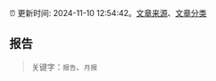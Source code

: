 :alarm_clock: 更新时间: 2024-11-10 12:54:42。[文章来源](/README.md)、[文章分类](/TAGS.md)

## 报告


> 关键字：`报告`、`月报`



